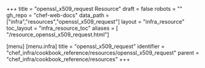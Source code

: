 +++
title = "openssl_x509_request Resource"
draft = false
robots = ""
gh_repo = "chef-web-docs"
data_path = ["infra","resources","openssl_x509_request"]
layout = "infra_resource"
toc_layout = "infra_resource_toc"
aliases = [ "/resource_openssl_x509_request.html"]

[menu]
  [menu.infra]
    title = "openssl_x509_request"
    identifier = "chef_infra/cookbook_reference/resources/openssl_x509_request"
    parent = "chef_infra/cookbook_reference/resources"
+++

<!-- The contents of this page are automatically generated from the openssl_x509_request.yaml file in the data directory. -->
<!-- To suggest a change, edit the https://github.com/chef/chef/blob/main/lib/chef/resource/openssl_x509_request.rb file
      and submit a pull request to the https://github.com/chef/chef repository. -->
